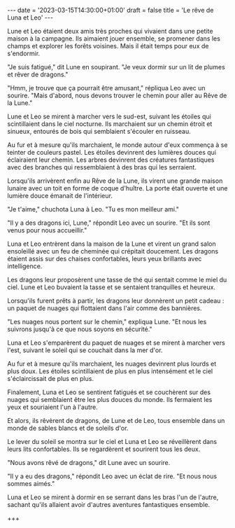 --- date = '2023-03-15T14:30:00+01:00' draft = false title = 'Le rêve de Luna et Leo' ---

Lune et Leo étaient deux amis très proches qui vivaient dans une petite maison à la campagne. Ils aimaient jouer ensemble, se promener dans les champs et explorer les forêts voisines. Mais il était temps pour eux de s'endormir.

"Je suis fatigué," dit Lune en soupirant. "Je veux dormir sur un lit de plumes et rêver de dragons."

"Hmm, je trouve que ça pourrait être amusant," répliqua Leo avec un sourire. "Mais d'abord, nous devons trouver le chemin pour aller au Rêve de la Lune."

Lune et Leo se mirent à marcher vers le sud-est, suivant les étoiles qui scintillaient dans le ciel nocturne. Ils marchaient sur un chemin étroit et sinueux, entourés de bois qui semblaient s'écouler en ruisseau.

Au fur et à mesure qu'ils marchaient, le monde autour d'eux commença à se teinter de couleurs pastel. Les étoiles devinrent des lumières douces qui éclairaient leur chemin. Les arbres devinrent des créatures fantastiques avec des branches qui ressemblaient à des bras qui les serraient.

Lorsqu'ils arrivèrent enfin au Rêve de la Lune, ils virent une grande maison lunaire avec un toit en forme de coque d'huître. La porte était ouverte et une lumière douce émanait de l'intérieur.

"Je t'aime," chuchota Luna à Leo. "Tu es mon meilleur ami."

"Il y a des dragons ici, Lune," répondit Leo avec un sourire. "Et ils sont venus pour nous accueillir."

Luna et Leo entrèrent dans la maison de la Lune et virent un grand salon ensoleillé avec un feu de cheminée qui crépitait doucement. Les dragons étaient assis sur des chaises confortables, leurs yeux brillants avec intelligence.

Les dragons leur proposèrent une tasse de thé qui sentait comme le miel du ciel. Lune et Leo buvaient la tasse et se sentaient tranquilles et heureux.

Lorsqu'ils furent prêts à partir, les dragons leur donnèrent un petit cadeau : un paquet de nuages qui flottaient dans l'air comme des bannières.

"Les nuages nous portent sur le chemin," expliqua Lune. "Et nous les suivrons jusqu'à ce que nous soyons en sécurité."

Luna et Leo s'emparèrent du paquet de nuages et se mirent à marcher vers l'est, suivant le soleil qui se couchait dans la mer d'or.

Au fur et à mesure qu'ils marchaient, les nuages devinrent plus lourds et plus doux. Les étoiles scintillaient de plus en plus intensément et le ciel s'éclaircissait de plus en plus.

Finalement, Luna et Leo se sentirent fatigués et se couchèrent sur des nuages qui semblaient être les plus douces du monde. Ils fermaient les yeux et souriaient l'un à l'autre.

Et alors, ils rêvèrent de dragons, de Lune et de Leo, tous ensemble dans un monde de sables blancs et de soleils d'or.

Le lever du soleil se montra sur le ciel et Luna et Leo se réveillèrent dans leurs lits confortables. Ils se regardèrent et sourirent tous les deux.

"Nous avons rêvé de dragons," dit Lune avec un sourire.

"Il y a eu des dragons," répondit Leo avec un éclat de rire. "Et nous nous sommes aimés."

Luna et Leo se mirent à dormir en se serrant dans les bras l'un de l'autre, sachant qu'ils allaient avoir d'autres aventures fantastiques ensemble.

+++
